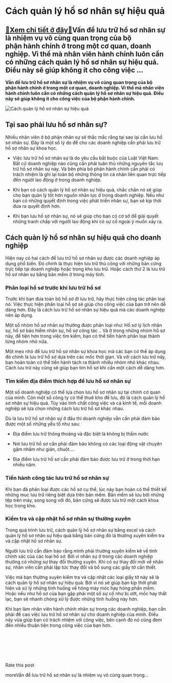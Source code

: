 Cách quản lý hồ sơ nhân sự hiệu quả
===================================

[:gift:Xem chi tiết ở đây:gift:](https://hddtvn.com/cach-quan-ly-ho-so-nhan-su-hieu-qua/)Vấn đề lưu trữ hồ sơ nhân sự là nhiệm vụ vô cùng quan trọng của bộ phận hành chính ở trong một cơ quan, doanh nghiệp. Vì thế mà nhân viên hành chính luôn cần có những cách quản lý hồ sơ nhân sự hiệu quả. Điều này sẽ giúp không ít cho công việc …
-----------------------------------------------------------------------------------------------------------------------------------------------------------------------------------------------------------------------------------------------------

**Vấn đề lưu trữ hồ sơ nhân sự là nhiệm vụ vô cùng quan trọng của bộ phận hành chính ở trong một cơ quan, doanh nghiệp. Vì thế mà nhân viên hành chính luôn cần có những cách quản lý hồ sơ nhân sự hiệu quả. Điều này sẽ giúp không ít cho công việc của bộ phận hành chính.**


![Cách quản lý hồ sơ nhân sự hiệu quả](https://hddtvn.com/wp-content/uploads/2021/01/hand-holding-wooden-cube-block-with-word-hr_20693-329.jpg)


Tại sao phải lưu hồ sơ nhân sự?
-------------------------------


Nhiều nhân viên ở bộ phận nhân sự sẽ thắc mắc rằng tại sao lại cần lưu hồ sơ nhân sự. Đây là một số lý do để cho các doanh nghiệp cần phải lưu trữ hồ sơ nhân sự khoa học.




* Việc lưu trữ hồ sơ nhân sự là do yêu cầu bắt buộc của Luật Việt Nam. Bất cứ doanh nghiệp nào cũng cần phải tuân thủ những nguyên tắc lưu trữ hồ sơ nhân sự này. Và bên phía bộ phận hành chính cần phải có trách nhiệm là ghi lại toàn bộ những thông tin cá nhân liên quan trực tiếp đến người lao động ở trong doanh nghiệp.

* Khi bạn có cách quản lý hồ sơ nhân sự hiệu quả, chắc chắn nó sẽ giúp cho bạn quản lý tốt hơn nguồn nhân lực ở trong doanh nghiệp. Nếu như bạn có những quyết định trong việc phát triển nhân sự, bạn sẽ kịp thời đưa ra quyết định hơn.

* Khi bạn lưu hồ sơ nhân sự, nó sẽ giúp cho bạn có cơ sở để giải quyết những tranh chấp với người lao động khi có sự cố ngoài ý muốn xảy ra.



Cách quản lý hồ sơ nhân sự hiệu quả cho doanh nghiệp
----------------------------------------------------


Hiện nay có hai cách để lưu trữ hồ sơ nhân sự được các doanh nghiệp áp dụng phổ biến. Đó chính là thực hiện lưu trữ thủ công với những bản cứng trực tiếp tại doanh nghiệp hoặc trong kho lưu trữ. Hoặc cách thứ 2 là lưu trữ hồ sơ nhân sự bằng bản mềm ở trong máy tính.


### Phân loại hồ sơ trước khi lưu trữ hồ sơ


Trước khi bạn đưa toàn bộ hồ sơ đi lưu trữ, hãy thực hiện công tác phân loại nó. Việc thực hiện phân loại hồ sơ sẽ giúp cho công việc của bạn trở nên dễ dàng hơn. Đây là cách lưu trữ hồ sơ nhân sự hiệu quả mà các doanh nghiệp nên áp dụng.


Một số nhóm hồ sơ nhân sự thường được phân loại như: Hồ sơ lý lịch nhân sự, hồ sơ bảo hiểm nhân sự, hồ sơ công tác .. Và ở trong những nhóm hồ sơ này, để tiện hơn trong việc tìm kiếm, bạn có thể tiến hành phân loại thành từng nhóm nhỏ nữa.


Một mẹo nhỏ để lưu trữ hồ sơ nhân sự khoa học mà các bạn có thể áp dụng đó chính là lưu trữ hồ sơ dựa trên các mốc thời gian. Và với cách lưu trữ này, bạn hoàn toàn có thể tiến hành tách ra thành nhiều nhóm nhỏ khác nhau. Cách lưu trữ này cũng sẽ giúp bạn tìm hồ sơ khi cần một cách dễ dàng hơn.


### Tìm kiếm địa điểm thích hợp để lưu hồ sơ nhân sự


Một số doanh nghiệp có thể lựa chọn lưu hồ sơ nhân sự tại chính cơ quan của mình. Còn một số công ty có thể thuê kho để lưu, đó là cách quản lý hồ sơ nhân sự hiệu quả. Tùy vào tính chất công việc và cả kinh tế, mỗi doanh nghiệp sẽ lựa chọn những cách lưu trữ hồ sơ khác nhau.


Dù là lưu trữ hồ sơ nhân sự ở đâu thì doanh nghiệp vẫn cần phải đảm bảo được một số những yếu tố như sau:




* Địa điểm lưu trữ thông thoáng và đặc biệt là không bị thấm nước

* Nơi lưu trữ hồ sơ cần phải đảm bảo không có các loại động vật chuyên gặm nhấm như gián, chuột….

* Địa điểm lưu trữ hồ sơ cần phải đảm bảo được lưu trữ ở trong thời hạn nhiều năm.



### Tiến hành công tác lưu trữ hồ sơ nhân sự


Khi bạn đã phân loại được các hồ sơ cụ thể, lúc này bạn hoàn có thể thiết kế những muc lưu trữ riêng biệt dựa trên bản mềm. Bản mềm sẽ lưu bởi những tệp trên máy, song song với đó, bản cứng sẽ được lưu trữ một cách khoa học trong kho.


### Kiểm tra và cập nhật hồ sơ nhân sự thường xuyên


Trong quá trình lưu trữ, cách quản lý hồ sơ nhân sự bằng excel và cách quản lý hồ sơ nhân sự hiệu quả bằng bản cứng đó là thường xuyên kiểm tra và cập nhật hồ sơ nhân sự.


Người lưu trữ cần đảm bảo rằng mình phải thường xuyên kiểm kê về tính chính xác của các loại hồ sơ. Bởi vì nhân sự ở trong các doanh nghiệp thường có những sự thay đổi thường xuyên. Khi có sự thay đổi mới về nhân sự, nhân viên cần phải lập tức thay đổi và bổ sung các giấy tờ cần thiết.


Việc mà bạn thường xuyên kiểm tra và cập nhật các loại giấy tờ này sẽ là cách quản lý hồ sơ nhân sự hiệu quả. Bởi vì nó sẽ giúp bạn kịp thời phát hiện và xử lý những tình huống về hỏng máy móc hay hỏng phần mềm. Hoặc nếu như hồ sơ của bạn gặp phải một số sự cố như bị ướt, mốc hay thất lạc, bạn sẽ nhanh chóng xử lý được những tình huống này hơn.


Khi bạn làm nhân viên hành chính nhân sự trong các doanh nghiệp, bạn cần phải đề cao việc lưu trữ hồ sơ nhân sự cho doanh nghiệp của mình. Điều này vừa giúp bạn có trách nhiệm với công việc, bên cạnh đó nó cũng đem đến nhiều thuận tiện trong công việc của bạn hơn.


 


 


 








































Rate this post


moreVấn đề lưu trữ hồ sơ nhân sự là nhiệm vụ vô cùng quan trọng…


